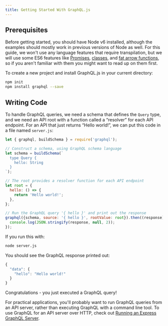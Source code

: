 ```yaml
---
title: Getting Started With GraphQL.js
---
```


## Prerequisites

Before getting started, you should have Node v6 installed, although the examples should mostly work in previous versions of Node as well. For this guide, we won't use any language features that require transpilation, but we will use some ES6 features like [Promises](http://www.html5rocks.com/en/tutorials/es6/promises/), [classes](http://javascriptplayground.com/blog/2014/07/introduction-to-es6-classes-tutorial/), and [fat arrow functions](https://strongloop.com/strongblog/an-introduction-to-javascript-es6-arrow-functions/), so if you aren't familiar with them you might want to read up on them first.

To create a new project and install GraphQL.js in your current directory:

```bash
npm init
npm install graphql --save
```

## Writing Code

To handle GraphQL queries, we need a schema that defines the `Query` type, and we need an API root with a function called a “resolver” for each API endpoint. For an API that just returns “Hello world!”, we can put this code in a file named `server.js`:

```js
let { graphql, buildSchema } = require('graphql');

// Construct a schema, using GraphQL schema language
let schema = buildSchema(`
  type Query {
    hello: String
  }
`);

// The root provides a resolver function for each API endpoint
let root = {
  hello: () => {
    return 'Hello world!';
  },
};

// Run the GraphQL query '{ hello }' and print out the response
graphql({schema, source: '{ hello }', rootValue: root}).then((response) => {
  console.log(JSON.stringify(response, null, 2));
});
```

If you run this with:

```bash
node server.js
```

You should see the GraphQL response printed out:

```js
{
  "data": {
    "hello": "Hello world!"
  }
}
```

Congratulations - you just executed a GraphQL query!

For practical applications, you'll probably want to run GraphQL queries from an API server, rather than executing GraphQL with a command line tool. To use GraphQL for an API server over HTTP, check out [Running an Express GraphQL Server](./running-an-express-graphql-server.md).
